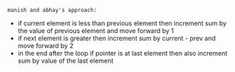 ```
manish and abhay's approach:
```

- if current element is less than previous element then increment sum by the value of previous element and move forward by 1
- if next element is greater then increment sum by current - prev and move forward by 2
- in the end after the loop if pointer is at last element then also increment sum by value of the last element 
